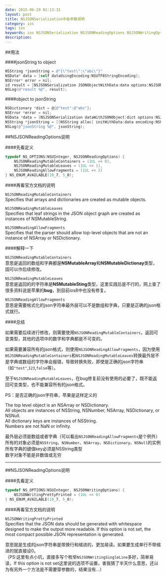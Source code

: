 ```yaml
---
date: 2015-06-29 01:13:31
layout: post
title: NSJSONSerialization中各参数说明
category: ios
tags: ios
keywords: ios NSJSONSerialization NSJSONReadingOptions NSJSONWritingOptions NSJSONReadingMutableLeaves
description:
---
```


##用法

####jsonString to object

```objectivec
NSString *jsonString = @"{\"test\":\"abc\"}"
NSData* data = [self dataUsingEncoding:NSUTF8StringEncoding];
NSError* error = nil;
id result = [NSJSONSerialization JSONObjectWithData:data options:NSJSONReadingMutableContainers error:&error];
NSLog(@"result %@", result);
```

####object to jsonString

```objectivec
NSDictionary *dict = @{@"test":@"abc"};
NSError *error = nil;
NSData *data = [NSJSONSerialization dataWithJSONObject:dict options:NSJSONWritingPrettyPrinted error:&error];
NSString *jsonString = [[NSString alloc] initWithData:data encoding:NSUTF8StringEncoding];
NSLog(@"jsonString %@", jsonString);
```

##NSJSONReadingOptions说明

####先看定义

```objectivec
typedef NS_OPTIONS(NSUInteger, NSJSONReadingOptions) {
    NSJSONReadingMutableContainers = (1UL << 0),
    NSJSONReadingMutableLeaves = (1UL << 1),
    NSJSONReadingAllowFragments = (1UL << 2)
} NS_ENUM_AVAILABLE(10_7, 5_0);
```

####再看官方文档的说明

`NSJSONReadingMutableContainers`<br>
Specifies that arrays and dictionaries are created as mutable objects.

`NSJSONReadingMutableLeaves`<br>
Specifies that leaf strings in the JSON object graph are created as instances of NSMutableString.

`NSJSONReadingAllowFragments`<br>
Specifies that the parser should allow top-level objects that are not an instance of NSArray or NSDictionary.


####解释一下

`NSJSONReadingMutableContainers`<br>
意思是返回的数组和字典都是**NSMutableArray**和**NSMutableDictionay**类型，固可以作后续修改。

`NSJSONReadingMutableLeaves`<br>
意思是返回的的字符串是**NSMutableSting**类型，这里实践后是不行的，网上查了很多资料说是苹果的**bug**，到目前ios8中也没有修复。

`NSJSONReadingAllowFragments`<br>
意思是需要格式化的json字符串最外层可以不是数组和字典，只要是正确的json格式就行。

####总结

如果需要后续进行修改，则需要使用`NSJSONReadingMutableContainers`，返回可变类型，其他的选项中的数字和字典都是不可变的。

如果需要兼容所有的json格式，则使用`NSJSONReadingAllowFragments`，因为使用`NSJSONReadingMutableContainers`和`NSJSONReadingMutableLeaves`转换最外层不是字典或数组的字符串会报错，导致转换失败，即使是正确的json字符串（如`"test"`,`123`,`false`等）。

至于`NSJSONReadingMutableLeaves`，在bug修复前没有使用的必要了，既不能返回可变类型，也不能兼容所有的json格式。

PS：是否正确的json字符串，苹果是这样定义的

The top level object is an NSArray or NSDictionary.<br>
All objects are instances of NSString, NSNumber, NSArray, NSDictionary, or NSNull.<br>
All dictionary keys are instances of NSString.<br>
Numbers are not NaN or infinity.

最外层必须是数组或者字典（可以看出`NSJSONReadingAllowFragments`是个例外）<br>
所有的对象必须是`NSString`、`NSNumber`、`NSArray`、`NSDictionary`、`NSNull`的实例<br>
所有字典的键值key必须是NSString类型<br>
数字对象不能是非数值或无穷

---

##NSJSONReadingOptions说明

####先看定义

```objectivec
typedef NS_OPTIONS(NSUInteger, NSJSONWritingOptions) {
    NSJSONWritingPrettyPrinted = (1UL << 0)
} NS_ENUM_AVAILABLE(10_7, 5_0);
```

####再看官方文档的说明

`NSJSONWritingPrettyPrinted`<br>
Specifies that the JSON data should be generated with whitespace designed to make the output more readable. If this option is not set, the most compact possible JSON representation is generated.

意思就是生成的json字符串是带换行和缩进的，更加易读。如果要生成单行不带缩进的就直接设0。<br>
（PS:这里有点小坑，直接多写个枚举`NSJSONWritingSingleLine`多好，简单易读，If this option is not set这里说的选项不设置，害我猜了半天什么意思，还以为有另外一个方法是不需要穿参数的，结果没有...）